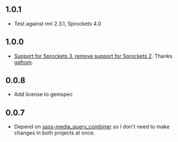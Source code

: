 ## 1.0.1
* Test against mri 2.3.1, Sprockets 4.0

## 1.0.0

* [Support for Sprockets 3, remove support for Sprockets 2](https://github.com/aaronjensen/sprockets-media_query_combiner/pull/8). Thanks [gafrom](https://github.com/gafrom).

## 0.0.8

* Add license to gemspec

## 0.0.7

* Depend on [sass-media_query_combiner](https://github.com/aaronjensen/sass-media_query_combiner)
  so I don't need to make changes in both projects at once.
